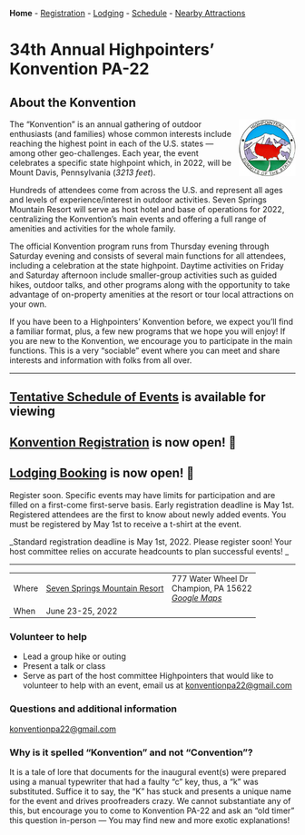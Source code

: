 <!--Todo: figure out how to make justified or fit to width in html or markdown-->

**Home** - [Registration](registration.md) - [Lodging](lodging.md) - [Schedule](schedule.md) - [Nearby Attractions](nearby-attractions.md)

# 34th Annual Highpointers’ Konvention PA-22 
## About the Konvention

<img style="float: right; overflow: auto;" height="100" width="100" src="./highpointers-logo-CO.jpg">

The “Konvention” is an annual gathering of outdoor enthusiasts (and families) whose common interests include reaching the highest point in each of the U.S. states — among other geo-challenges.  Each year, the event celebrates a specific state highpoint which, in 2022, will be Mount Davis, Pennsylvania (_3213 feet_).  

Hundreds of attendees come from across the U.S. and represent all ages and levels of experience/interest in outdoor activities.  Seven Springs Mountain Resort will serve as host hotel and base of operations for 2022, centralizing the Konvention’s main events and offering a full range of amenities and activities for the whole family.   

The official Konvention program runs from Thursday evening through Saturday evening and consists of several main functions for all attendees, including a celebration at the state highpoint.  Daytime activities on Friday and Saturday afternoon include smaller-group activities such as guided hikes, outdoor talks, and other programs along with the opportunity to take advantage of on-property amenities at the resort or tour local attractions on your own. 
 
If you have been to a Highpointers’ Konvention before, we expect you’ll find a familiar format, plus, a few new programs that we hope you will enjoy!  If you are new to the Konvention, we encourage you to participate in the main functions.  This is a very “sociable” event where you can meet and share interests and information with folks from all over. 

-----------

## [Tentative Schedule of Events](schedule.md) is available for viewing 

## [Konvention Registration](registration.md) is now open! 📝

## [Lodging Booking](lodging.md) is now open! 📝

Register soon. Specific events may have limits for participation and are filled on a first-come first-serve basis. Early registration deadline is May 1st. Registered attendees are the first to know about newly added events. You must be registered by May 1st to receive a t-shirt at the event.

_Standard registration deadline is May 1st, 2022.
Please register soon! Your host committee relies on accurate headcounts to plan successful events! _

-----------

|  | | | 
|:---------|:----------|:------|
| Where | [Seven Springs Mountain Resort](https://www.7springs.com) | 777 Water Wheel Dr<br> Champion, PA 15622<br>_[Google Maps](https://goo.gl/maps/qVyLmZVKZUYURZ2d6)_
| When  | June 23-25, 2022 | |

### Volunteer to help
- Lead a group hike or outing
- Present a talk or class
- Serve as part of the host committee
Highpointers that would like to volunteer to help with an event, email us at [konventionpa22@gmail.com](mailto:konventionpa22@gmail.com)

### Questions and additional information
[konventionpa22@gmail.com](mailto:konventionpa22@gmail.com)


### Why is it spelled “Konvention” and not “Convention”?
It is a tale of lore that documents for the inaugural event(s) were prepared using a manual typewriter that had a faulty “c” key, thus, a “k” was substituted.  Suffice it to say, the “K” has stuck and presents a unique name for the event and drives proofreaders crazy. We cannot substantiate any of this, but encourage you to come to Konvention PA-22 and ask an “old timer” this question in-person — You may find new and more exotic explanations! 